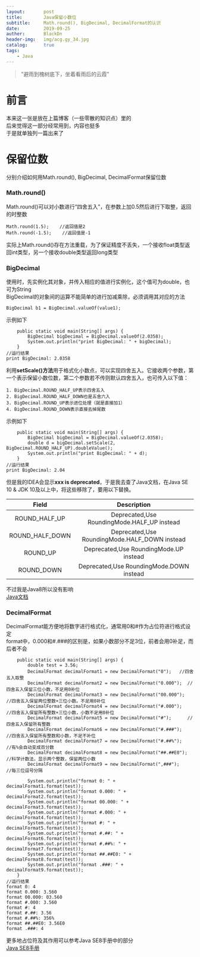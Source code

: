 ```yaml
---
layout:       post
title:        Java保留小数位
subtitle:     Math.round(), BigDecimal, DecimalFormat的认识
date:         2019-09-25
auther:       BlackDn
header-img:   img/acg.gy_34.jpg
catalog:      true
tags:
    - Java
---
```


>"避雨到槐树底下，坐着看雨后的云霞"

# 前言
本来这一张是放在上篇博客（一些零散的知识点）里的  
后来觉得这一部分经常用到，内容也挺多  
于是就单独列一篇出来了


# 保留位数
分别介绍如何用Math.round(), BigDecimal, DecimalFormat保留位数  
### Math.round()
Math.round()可以对小数进行“四舍五入”，在参数上加0.5然后进行下取整，返回的时整数  
```
Math.round(1.5);    //返回值是2
Math.round(-1.5);    //返回值是-1
```  
实际上Math.round()存在方法重载，为了保证精度不丢失，一个接收float类型返回int类型，另一个接收double类型返回long类型  
### BigDecimal
使用时，先实例化其对象，并传入相应的值进行实例化，这个值可为double，也可为String  
BigDecimal的对象间的运算不能简单的进行加减乘除，必须调用其对应的方法  
```
BigDecimal b1 = BigDecimal.valueOf(value1);
```
示例如下  
```
    public static void main(String[] args) {
        BigDecimal bigDecimal = BigDecimal.valueOf(2.0358);
        System.out.println("print BigDecimal: " + bigDecimal);
    }
//运行结果
print BigDecimal: 2.0358
```
利用**setScale()方法**用于格式化小数点，可以实现四舍五入。它接收两个参数，第一个表示保留小数位数，第二个参数若不传则默认四舍五入，也可传入以下值：  
```
1. BigDecimal.ROUND_HALF_UP表示四舍五入
2. BigDecimal.ROUND_HALF_DOWN也是五舍六入
3. BigDecimal.ROUND_UP表示进位处理（就是直接加1）
4. BigDecimal.ROUND_DOWN表示直接去掉尾数
```
示例如下  

```
    public static void main(String[] args) {
        BigDecimal bigDecimal = BigDecimal.valueOf(2.0358);
        double d = bigDecimal.setScale(2, BigDecimal.ROUND_HALF_UP).doubleValue();
        System.out.println("print BigDecimal: " + d);
    }
//运行结果
print BigDecimal: 2.04
```
但是我的IDEA会显示**xxx is deprecated**，于是我去查了Java文档，在Java SE 10 & JDK 10及以上中，将这些移除了，要用以下替换。  

|      Field      |                  Description                  |
| :-------------: | :-------------------------------------------: |
|  ROUND_HALF_UP  |  Deprecated,Use RoundingMode.HALF_UP instead  |
| ROUND_HALF_DOWN | Deprecated,Use RoundingMode.HALF_DOWN instead |
|    ROUND_UP     |    Deprecated,Use RoundingMode.UP instead     |
|   ROUND_DOWN    |   Deprecated,Use RoundingMode.DOWN instead    |

不过我是Java8所以没有影响  
[Java文档](https://docs.oracle.com/javase/10/docs/api/java/math/BigDecimal.html)  
### DecimalFormat
DecimalFormat能方便地将数字进行格式化，通常用0和#作为占位符进行格式设定  
format中，0.000和#.###的区别是，如果小数部分不足3位，前者会用0补足，而后者不会  

```
    public static void main(String[] args) {
        double test = 3.56;
        DecimalFormat decimalFormat1 = new DecimalFormat("0");   //四舍五入取整
        DecimalFormat decimalFormat2 = new DecimalFormat("0.000");  //四舍五入保留三位小数，不足用0补位
        DecimalFormat decimalFormat3 = new DecimalFormat("00.000");     //四舍五入保留两位整数+三位小数。不足用0补位
        DecimalFormat decimalFormat4 = new DecimalFormat("#.000");   //四舍五入保留所有整数+三位小数，小数不足用0补位
        DecimalFormat decimalFormat5 = new DecimalFormat("#");      //四舍五入保留所有整数
        DecimalFormat decimalFormat6 = new DecimalFormat("#.###");   //四舍五入保留所有整数和小数，不足不补位
        DecimalFormat decimalFormat7 = new DecimalFormat("#.##%");      //有%会自动变成百分数
        DecimalFormat decimalFormat8 = new DecimalFormat("##.##E0");     //科学计数法，显示两个整数，保留两位小数
        DecimalFormat decimalFormat9 = new DecimalFormat(",###");      //每三位逗号分隔

        System.out.println("format 0: " + decimalFormat1.format(test));
        System.out.println("format 0.000: " + decimalFormat2.format(test));
        System.out.println("format 00.000: " + decimalFormat3.format(test));
        System.out.println("format #.000: " + decimalFormat4.format(test));
        System.out.println("format #: " + decimalFormat5.format(test));
        System.out.println("format #.##: " + decimalFormat6.format(test));
        System.out.println("format #.##%: " + decimalFormat7.format(test));
        System.out.println("format ##.##E0: " + decimalFormat8.format(test));
        System.out.println("format .###: " + decimalFormat9.format(test));
    }
//运行结果
format 0: 4
format 0.000: 3.560
format 00.000: 03.560
format #.000: 3.560
format #: 4
format #.##: 3.56
format #.##%: 356%
format ##.##E0: 3.56E0
format .###: 4
```
更多地占位符及其作用可以参考Java SE8手册中的部分  
[Java SE8手册](https://docs.oracle.com/javase/8/docs/api/java/text/DecimalFormat.html)
